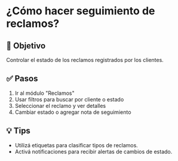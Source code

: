 # ¿Cómo hacer seguimiento de reclamos?

## 📌 Objetivo
Controlar el estado de los reclamos registrados por los clientes.

## ✅ Pasos

1. Ir al módulo "Reclamos"
2. Usar filtros para buscar por cliente o estado
3. Seleccionar el reclamo y ver detalles
4. Cambiar estado o agregar nota de seguimiento

## 💡 Tips
- Utilizá etiquetas para clasificar tipos de reclamos.
- Activá notificaciones para recibir alertas de cambios de estado.
